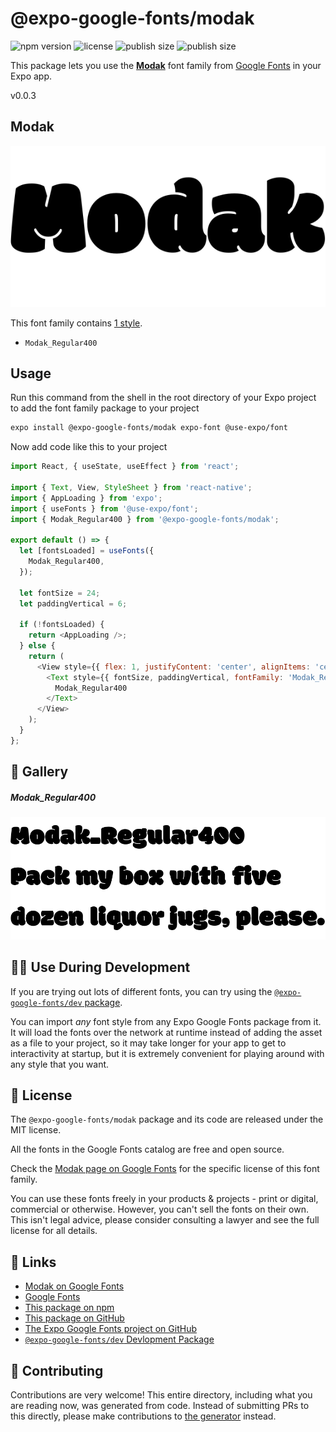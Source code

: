 # @expo-google-fonts/modak

![npm version](https://flat.badgen.net/npm/v/@expo-google-fonts/modak)
![license](https://flat.badgen.net/github/license/expo/google-fonts)
![publish size](https://flat.badgen.net/packagephobia/install/@expo-google-fonts/modak)
![publish size](https://flat.badgen.net/packagephobia/publish/@expo-google-fonts/modak)

This package lets you use the [**Modak**](https://fonts.google.com/specimen/Modak) font family from [Google Fonts](https://fonts.google.com/) in your Expo app.

v0.0.3

## Modak

![Modak](./font-family.png)

This font family contains [1 style](#-gallery).

- `Modak_Regular400`

## Usage

Run this command from the shell in the root directory of your Expo project to add the font family package to your project
```sh
expo install @expo-google-fonts/modak expo-font @use-expo/font
```

Now add code like this to your project
```js
import React, { useState, useEffect } from 'react';

import { Text, View, StyleSheet } from 'react-native';
import { AppLoading } from 'expo';
import { useFonts } from '@use-expo/font';
import { Modak_Regular400 } from '@expo-google-fonts/modak';

export default () => {
  let [fontsLoaded] = useFonts({
    Modak_Regular400,
  });

  let fontSize = 24;
  let paddingVertical = 6;

  if (!fontsLoaded) {
    return <AppLoading />;
  } else {
    return (
      <View style={{ flex: 1, justifyContent: 'center', alignItems: 'center' }}>
        <Text style={{ fontSize, paddingVertical, fontFamily: 'Modak_Regular400' }}>
          Modak_Regular400
        </Text>
      </View>
    );
  }
};

```

## 🔡 Gallery

##### Modak_Regular400
![Modak_Regular400](./999298cc9b836b6d428706a18192f20ce4f95b9ffc84c016dd59527f7735bdd4.ttf.png)


## 👩‍💻 Use During Development

If you are trying out lots of different fonts, you can try using the [`@expo-google-fonts/dev` package](https://github.com/expo/google-fonts/tree/master/font-packages/dev#readme).

You can import *any* font style from any Expo Google Fonts package from it. It will load the fonts
over the network at runtime instead of adding the asset as a file to your project, so it may take longer
for your app to get to interactivity at startup, but it is extremely convenient
for playing around with any style that you want.

## 📖 License

The `@expo-google-fonts/modak` package and its code are released under the MIT license.

All the fonts in the Google Fonts catalog are free and open source.

Check the [Modak page on Google Fonts](https://fonts.google.com/specimen/Modak) for the specific license of this font family.

You can use these fonts freely in your products & projects - print or digital, commercial or otherwise. However, you can't sell the fonts on their own. This isn't legal advice, please consider consulting a lawyer and see the full license for all details.

## 🔗 Links

- [Modak on Google Fonts](https://fonts.google.com/specimen/Modak)
- [Google Fonts](https://fonts.google.com/)
- [This package on npm](https://www.npmjs.com/package/@expo-google-fonts/modak)
- [This package on GitHub](https://github.com/expo/google-fonts/tree/master/font-packages/modak)
- [The Expo Google Fonts project on GitHub](https://github.com/expo/google-fonts)
- [`@expo-google-fonts/dev` Devlopment Package](https://github.com/expo/google-fonts/tree/master/font-packages/dev)


## 🤝 Contributing

Contributions are very welcome! This entire directory, including what you are reading now, was generated from code. Instead of submitting PRs to this directly, please make contributions to [the generator](https://github.com/expo/google-fonts/tree/master/packages/generator) instead.

